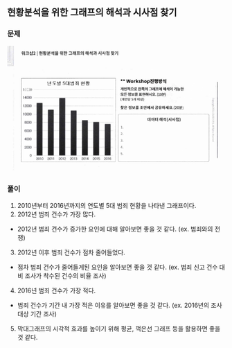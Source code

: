 ## 현황분석을 위한 그래프의 해석과 시사점 찾기

### 문제
![workshop](/DAY_4/워크샵.PNG)

### 풀이
1. 2010년부터 2016년까지의 연도별 5대 범죄 현황을 나타낸 그래프이다.
2. 2012년 범죄 건수가 가장 많다.
  * 2012년 범죄 건수가 증가한 요인에 대해 알아보면 좋을 것 같다. (ex. 범죄와의 전쟁)
3. 2012년 이후 범죄 건수가 점차 줄어들었다.
  * 점차 범죄 건수가 줄어들게된 요인을 알아보면 좋을 것 같다. (ex. 범죄 신고 건수 대비 조사가 착수된 건수의 비율 조사)
4. 2016년 범죄 건수가 가장 적다.
  * 범죄 건수가 기간 내 가장 적은 이유를 알아보면 좋을 것 같다. (ex. 2016년의 조사 대상 기간 조사)
5. 막대그래프의 시각적 효과를 높이기 위해 평균, 꺽은선 그래프 등을 활용하면 좋을 것 같다.
